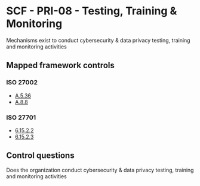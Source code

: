 # SCF - PRI-08 - Testing, Training & Monitoring
Mechanisms exist to conduct cybersecurity & data privacy testing, training and monitoring activities

## Mapped framework controls
### ISO 27002
- [A.5.36](../iso27002/a-5.md#a536)
- [A.8.8](../iso27002/a-8.md#a88)
  
### ISO 27701
- [6.15.2.2](../iso27701/61522.md)
- [6.15.2.3](../iso27701/61523.md)
  
## Control questions
Does the organization conduct cybersecurity & data privacy testing, training and monitoring activities

  